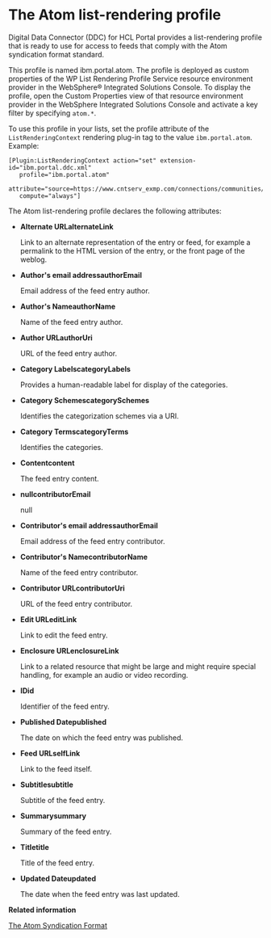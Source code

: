 # The Atom list-rendering profile

Digital Data Connector \(DDC\) for HCL Portal provides a list-rendering profile that is ready to use for access to feeds that comply with the Atom syndication format standard.

This profile is named ibm.portal.atom. The profile is deployed as custom properties of the WP List Rendering Profile Service resource environment provider in the WebSphere® Integrated Solutions Console. To display the profile, open the Custom Properties view of that resource environment provider in the WebSphere Integrated Solutions Console and activate a key filter by specifying `atom.*`.

To use this profile in your lists, set the profile attribute of the `ListRenderingContext` rendering plug-in tag to the value `ibm.portal.atom`. Example:

```
[Plugin:ListRenderingContext action="set" extension-id="ibm.portal.ddc.xml" 
   profile="ibm.portal.atom" 
   attribute="source=https://www.cntserv_exmp.com/connections/communities/service/atom/catalog/public"
   compute="always"]
```

The Atom list-rendering profile declares the following attributes:

-   **Alternate URLalternateLink**

    Link to an alternate representation of the entry or feed, for example a permalink to the HTML version of the entry, or the front page of the weblog.

-   **Author's email addressauthorEmail**

    Email address of the feed entry author.

-   **Author's NameauthorName**

    Name of the feed entry author.

-   **Author URLauthorUri**

    URL of the feed entry author.

-   **Category LabelscategoryLabels**

    Provides a human-readable label for display of the categories.

-   **Category SchemescategorySchemes**

    Identifies the categorization schemes via a URI.

-   **Category TermscategoryTerms**

    Identifies the categories.

-   **Contentcontent**

    The feed entry content.

-   **nullcontributorEmail**

    null

-   **Contributor's email addressauthorEmail**

    Email address of the feed entry contributor.

-   **Contributor's NamecontributorName**

    Name of the feed entry contributor.

-   **Contributor URLcontributorUri**

    URL of the feed entry contributor.

-   **Edit URLeditLink**

    Link to edit the feed entry.

-   **Enclosure URLenclosureLink**

    Link to a related resource that might be large and might require special handling, for example an audio or video recording.

-   **IDid**

    Identifier of the feed entry.

-   **Published Datepublished**

    The date on which the feed entry was published.

-   **Feed URLselfLink**

    Link to the feed itself.

-   **Subtitlesubtitle**

    Subtitle of the feed entry.

-   **Summarysummary**

    Summary of the feed entry.

-   **Titletitle**

    Title of the feed entry.

-   **Updated Dateupdated**

    The date when the feed entry was last updated.



**Related information**  


[The Atom Syndication Format](http://www.ietf.org/rfc/rfc4287)

